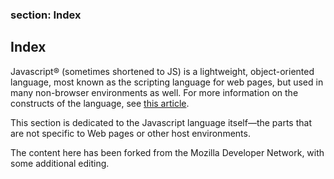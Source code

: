 
### section: Index
## Index

Javascript&reg; (sometimes shortened to JS) is a lightweight, object-oriented language, most known as the scripting language for web pages, but used in many non-browser environments as well. For more information on the constructs of the language, see [this article](https://developer.mozilla.org/en/Javascript/About_Javascript).

This section is dedicated to the Javascript language itself&mdash;the parts that are not specific to Web pages or other host environments.

The content here has been forked from the Mozilla Developer Network, with some additional editing.



